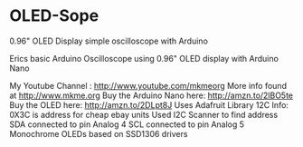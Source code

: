 # OLED-Sope
0.96" OLED Display simple oscilloscope with Arduino

Erics basic Arduino Oscilloscope using 0.96" OLED display with Arduino Nano

My Youtube Channel  : http://www.youtube.com/mkmeorg
More info found at http://www.mkme.org
Buy the Arduino Nano here: http://amzn.to/2lBO5te
Buy the OLED here: http://amzn.to/2DLpt8J
Uses Adafruit Library 
12C Info:
0X3C is address for cheap ebay units
Used I2C Scanner to find address
SDA connected to pin Analog 4
SCL connected to pin Analog 5
Monochrome OLEDs based on SSD1306 drivers